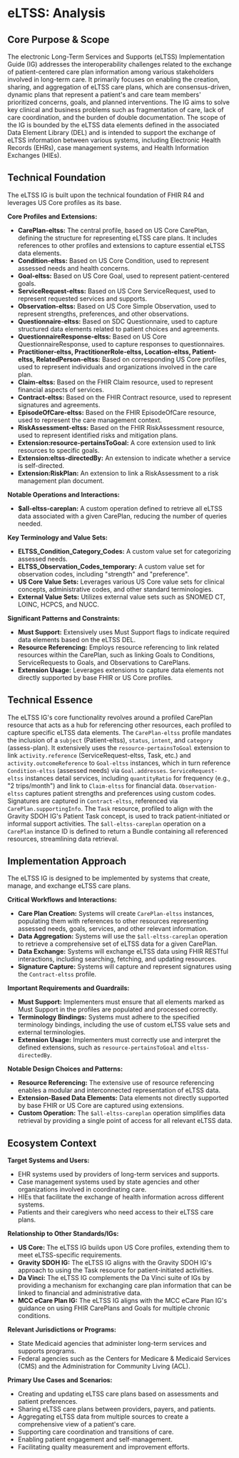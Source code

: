 # eLTSS: Analysis

## Core Purpose & Scope

The electronic Long-Term Services and Supports (eLTSS) Implementation Guide (IG) addresses the interoperability challenges related to the exchange of patient-centered care plan information among various stakeholders involved in long-term care. It primarily focuses on enabling the creation, sharing, and aggregation of eLTSS care plans, which are consensus-driven, dynamic plans that represent a patient's and care team members' prioritized concerns, goals, and planned interventions. The IG aims to solve key clinical and business problems such as fragmentation of care, lack of care coordination, and the burden of double documentation. The scope of the IG is bounded by the eLTSS data elements defined in the associated Data Element Library (DEL) and is intended to support the exchange of eLTSS information between various systems, including Electronic Health Records (EHRs), case management systems, and Health Information Exchanges (HIEs).

## Technical Foundation

The eLTSS IG is built upon the technical foundation of FHIR R4 and leverages US Core profiles as its base.

**Core Profiles and Extensions:**

-   **CarePlan-eltss:** The central profile, based on US Core CarePlan, defining the structure for representing eLTSS care plans. It includes references to other profiles and extensions to capture essential eLTSS data elements.
-   **Condition-eltss:** Based on US Core Condition, used to represent assessed needs and health concerns.
-   **Goal-eltss:** Based on US Core Goal, used to represent patient-centered goals.
-   **ServiceRequest-eltss:** Based on US Core ServiceRequest, used to represent requested services and supports.
-   **Observation-eltss:** Based on US Core Simple Observation, used to represent strengths, preferences, and other observations.
-   **Questionnaire-eltss:** Based on SDC Questionnaire, used to capture structured data elements related to patient choices and agreements.
-   **QuestionnaireResponse-eltss:** Based on US Core QuestionnaireResponse, used to capture responses to questionnaires.
-   **Practitioner-eltss, PractitionerRole-eltss, Location-eltss, Patient-eltss, RelatedPerson-eltss:** Based on corresponding US Core profiles, used to represent individuals and organizations involved in the care plan.
-   **Claim-eltss:** Based on the FHIR Claim resource, used to represent financial aspects of services.
-   **Contract-eltss:** Based on the FHIR Contract resource, used to represent signatures and agreements.
-   **EpisodeOfCare-eltss:** Based on the FHIR EpisodeOfCare resource, used to represent the care management context.
-   **RiskAssessment-eltss:** Based on the FHIR RiskAssessment resource, used to represent identified risks and mitigation plans.
-   **Extension:resource-pertainsToGoal:** A core extension used to link resources to specific goals.
-   **Extension:eltss-directedBy:** An extension to indicate whether a service is self-directed.
-   **Extension:RiskPlan:** An extension to link a RiskAssessment to a risk management plan document.

**Notable Operations and Interactions:**

-   **$all-eltss-careplan:** A custom operation defined to retrieve all eLTSS data associated with a given CarePlan, reducing the number of queries needed.

**Key Terminology and Value Sets:**

-   **ELTSS\_Condition\_Category\_Codes:** A custom value set for categorizing assessed needs.
-   **ELTSS\_Observation\_Codes\_temporary:** A custom value set for observation codes, including "strength" and "preference".
-   **US Core Value Sets:** Leverages various US Core value sets for clinical concepts, administrative codes, and other standard terminologies.
-   **External Value Sets:** Utilizes external value sets such as SNOMED CT, LOINC, HCPCS, and NUCC.

**Significant Patterns and Constraints:**

-   **Must Support:** Extensively uses Must Support flags to indicate required data elements based on the eLTSS DEL.
-   **Resource Referencing:** Employs resource referencing to link related resources within the CarePlan, such as linking Goals to Conditions, ServiceRequests to Goals, and Observations to CarePlans.
-   **Extension Usage:** Leverages extensions to capture data elements not directly supported by base FHIR or US Core profiles.

## Technical Essence

The eLTSS IG's core functionality revolves around a profiled CarePlan resource that acts as a hub for referencing other resources, each profiled to capture specific eLTSS data elements. The `CarePlan-eltss` profile mandates the inclusion of a `subject` (Patient-eltss), `status`, `intent`, and `category` (assess-plan). It extensively uses the `resource-pertainsToGoal` extension to link `activity.reference` (ServiceRequest-eltss, Task, etc.) and `activity.outcomeReference` to `Goal-eltss` instances, which in turn reference `Condition-eltss` (assessed needs) via `Goal.addresses`. `ServiceRequest-eltss` instances detail services, including `quantityRatio` for frequency (e.g., "2 trips/month") and link to `Claim-eltss` for financial data. `Observation-eltss` captures patient strengths and preferences using custom codes. Signatures are captured in `Contract-eltss`, referenced via `CarePlan.supportingInfo`. The `Task` resource, profiled to align with the Gravity SDOH IG's Patient Task concept, is used to track patient-initiated or informal support activities. The `$all-eltss-careplan` operation on a `CarePlan` instance ID is defined to return a Bundle containing all referenced resources, streamlining data retrieval.

## Implementation Approach

The eLTSS IG is designed to be implemented by systems that create, manage, and exchange eLTSS care plans.

**Critical Workflows and Interactions:**

-   **Care Plan Creation:** Systems will create `CarePlan-eltss` instances, populating them with references to other resources representing assessed needs, goals, services, and other relevant information.
-   **Data Aggregation:** Systems will use the `$all-eltss-careplan` operation to retrieve a comprehensive set of eLTSS data for a given CarePlan.
-   **Data Exchange:** Systems will exchange eLTSS data using FHIR RESTful interactions, including searching, fetching, and updating resources.
-   **Signature Capture:** Systems will capture and represent signatures using the `Contract-eltss` profile.

**Important Requirements and Guardrails:**

-   **Must Support:** Implementers must ensure that all elements marked as Must Support in the profiles are populated and processed correctly.
-   **Terminology Bindings:** Systems must adhere to the specified terminology bindings, including the use of custom eLTSS value sets and external terminologies.
-   **Extension Usage:** Implementers must correctly use and interpret the defined extensions, such as `resource-pertainsToGoal` and `eltss-directedBy`.

**Notable Design Choices and Patterns:**

-   **Resource Referencing:** The extensive use of resource referencing enables a modular and interconnected representation of eLTSS data.
-   **Extension-Based Data Elements:** Data elements not directly supported by base FHIR or US Core are captured using extensions.
-   **Custom Operation:** The `$all-eltss-careplan` operation simplifies data retrieval by providing a single point of access for all relevant eLTSS data.

## Ecosystem Context

**Target Systems and Users:**

-   EHR systems used by providers of long-term services and supports.
-   Case management systems used by state agencies and other organizations involved in coordinating care.
-   HIEs that facilitate the exchange of health information across different systems.
-   Patients and their caregivers who need access to their eLTSS care plans.

**Relationship to Other Standards/IGs:**

-   **US Core:** The eLTSS IG builds upon US Core profiles, extending them to meet eLTSS-specific requirements.
-   **Gravity SDOH IG:** The eLTSS IG aligns with the Gravity SDOH IG's approach to using the Task resource for patient-initiated activities.
-   **Da Vinci:** The eLTSS IG complements the Da Vinci suite of IGs by providing a mechanism for exchanging care plan information that can be linked to financial and administrative data.
-   **MCC eCare Plan IG:** The eLTSS IG aligns with the MCC eCare Plan IG's guidance on using FHIR CarePlans and Goals for multiple chronic conditions.

**Relevant Jurisdictions or Programs:**

-   State Medicaid agencies that administer long-term services and supports programs.
-   Federal agencies such as the Centers for Medicare & Medicaid Services (CMS) and the Administration for Community Living (ACL).

**Primary Use Cases and Scenarios:**

-   Creating and updating eLTSS care plans based on assessments and patient preferences.
-   Sharing eLTSS care plans between providers, payers, and patients.
-   Aggregating eLTSS data from multiple sources to create a comprehensive view of a patient's care.
-   Supporting care coordination and transitions of care.
-   Enabling patient engagement and self-management.
-   Facilitating quality measurement and improvement efforts.
